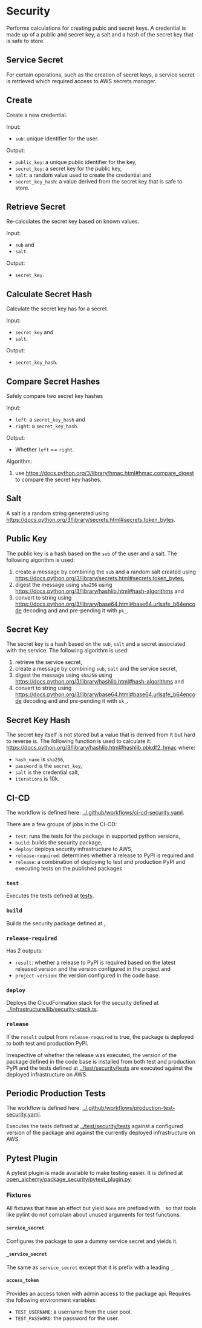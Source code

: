 # Security

Performs calculations for creating pubic and secret keys. A credential is made
up of a public and secret key, a salt and a hash of the secret key that is safe
to store.

## Service Secret

For certain operations, such as the creation of secret keys, a service secret
is retrieved which required access to AWS secrets manager.

## Create

Create a new credential.

Input:

- `sub`: unique identifier for the user.

Output:

- `public_key`: a unique public identifier for the key,
- `secret_key`: a secret key for the public key,
- `salt`: a random value used to create the credential and
- `secret_key_hash`: a value derived from the secret key that is safe to store.

## Retrieve Secret

Re-calculates the secret key based on known values.

Input:

- `sub` and
- `salt`.

Output:

- `secret_key`.

## Calculate Secret Hash

Calculate the secret key has for a secret.

Input:

- `secret_key` and
- `salt`.

Output:

- `secret_key_hash`.

## Compare Secret Hashes

Safely compare two secret key hashes

Input:

- `left`: a `secret_key_hash` and
- `right`: a `secret_key_hash`.

Output:

- Whether `left` == `right`.

Algorithm:

1. use <https://docs.python.org/3/library/hmac.html#hmac.compare_digest> to
   compare the secret key hashes.

## Salt

A salt is a random string generated using
<https://docs.python.org/3/library/secrets.html#secrets.token_bytes>.

## Public Key

The public key is a hash based on the `sub` of the user and a salt. The
following algorithm is used:

1. create a message by combining the `sub` and a random salt created using
   <https://docs.python.org/3/library/secrets.html#secrets.token_bytes>,
1. digest the message using `sha256` using
   <https://docs.python.org/3/library/hashlib.html#hash-algorithms>
   and
1. convert to string using
   <https://docs.python.org/3/library/base64.html#base64.urlsafe_b64encode>
   decoding and and pre-pending it with `pk_`.

## Secret Key

The secret key is a hash based on the `sub`, `salt` and a secret associated
with the service. The following algorithm is used:

1. retrieve the service secret,
1. create a message by combining `sub`, `salt` and the service secret,
1. digest the message using `sha256` using
   <https://docs.python.org/3/library/hashlib.html#hash-algorithms>
   and
1. convert to string using
   <https://docs.python.org/3/library/base64.html#base64.urlsafe_b64encode>
   decoding and and pre-pending it with `sk_`.

## Secret Key Hash

The secret key itself is not stored but a value that is derived from it but
hard to reverse is. The following function is used to calculate it:
<https://docs.python.org/3/library/hashlib.html#hashlib.pbkdf2_hmac>
where:

- `hash_name` is `sha256`,
- `password` is the `secret_key`,
- `salt` is the credential salt,
- `iterations` is 10k.

## CI-CD

The workflow is defined here:
[../.github/workflows/ci-cd-security.yaml](../.github/workflows/ci-cd-security.yaml).

There are a few groups of jobs in the CI-CD:

- `test`: runs the tests for the package in supported python versions,
- `build`: builds the security package,
- `deploy`: deploys security infrastructure to AWS,
- `release-required`: determines whether a release to PyPI is required and
- `release`: a combination of deploying to test and production PyPI and
  executing tests on the published packages

### `test`

Executes the tests defined at [tests](tests).

### `build`

Builds the security package defined at [.](.).

### `release-required`

Has 2 outputs:

- `result`: whether a release to PyPI is required based on the latest released
  version and the version configured in the project and
- `project-version`: the version configured in the code base.

### `deploy`

Deploys the CloudFormation stack for the security defined at
[../infrastructure/lib/security-stack.ts](../infrastructure/lib/security-stack.ts).

### `release`

If the `result` output from `release-required` is true, the package is deployed
to both test and production PyPI.

Irrespective of whether the release was executed, the version of the package
defined in the code base is installed from both test and production PyPI and
the tests defined at [../test/security/tests](../test/security/tests) are
executed against the deployed infrastructure on AWS.

## Periodic Production Tests

The workflow is defined here:
[../.github/workflows/production-test-security.yaml](../.github/workflows/production-test-security.yaml).

Executes the tests defined at [../test/security/tests](../test/security/tests)
against a configured version of the package and against the currently deployed
infrastructure on AWS.

## Pytest Plugin

A pytest plugin is made available to make testing easier. It is defined at
[open_alchemy/package_security/pytest_plugin.py](open_alchemy/package_security/pytest_plugin.py).

### Fixtures

All fixtures that have an effect but yield `None` are prefixed with `_` so that
tools like pylint do not complain about unused arguments for test functions.

#### `service_secret`

Configures the package to use a dummy service secret and yields it.

#### `_service_secret`

The same as `service_secret` except that it is prefix with a leading `_`.

#### `access_token`

Provides an access token with admin access to the package api. Requires the
following environment variables:

- `TEST_USERNAME`: a username from the user pool.
- `TEST_PASSWORD`: the password for the user.
